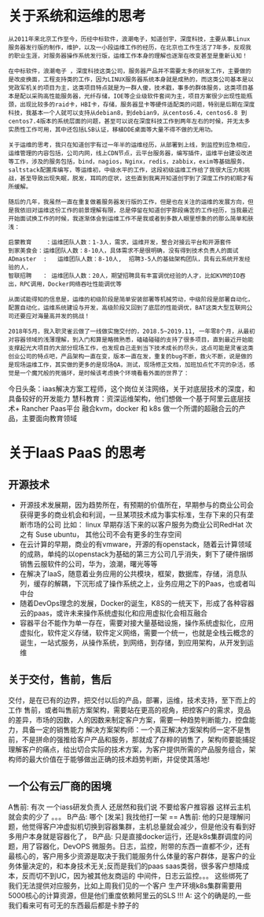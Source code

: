 # 关于系统和运维的思考

    从2011年来北京工作至今，历经中标软件，浪潮电子，知道创宇，深度科技，主要从事Linux服务器发行版的制作，维护，以及一小段运维工作的经历，在北京也工作生活了7年多，反观我的职业生涯，对服务器操作系统发行版，运维工作本身的理解也逐渐在改变甚至是重新认知！
    
    在中标软件，浪潮电子 ，深度科技这类公司，服务器产品并不需要太多的研发工作，主要做的是改皮换面，工程支持类的工作，因为LINUX服务器系统本身就是成熟的，而这类公司基本是以党政军机关的项目为主，这类项目特点就是为一群人傻，技术戳，事多的群体服务，这类项目基本是配以采购高性能服务器，光纤存储，IOE等企业级软件套间为主，项目方案很少出现性能瓶颈，出现比较多的raid卡，HBI卡，存储，服务器显卡等硬件适配类的问题，特别是后期在深度科技，我基本一个人就可以支持从debian8，到debian9，从centos6.4，centos6.8 到 centos7.4版本的系统层面的问题，甚至可以说在深度科技工作到两年左右的时候，并无太多实质性工作可用，其中还包括LSB认证，移植DDE桌面等大量不得不做的无用功。

    关于运维的思考，我只在知道创宇有过一年半的运维经历，从部署到上线，到监控到应急相应，运维管理的内容包括，公司内网，线上CDN节点，云平台服务器，编写插件，运维平台建设改进等工作，涉及的服务包括，bind，nagios，Nginx，redis，zabbix，exim等基础服务，saltstack配置库编写，等运维初，中级水平的工作，这段初级运维工作给了我很大压力和挑战，甚至导致出现失眠，脱发，耳鸣的症状，这些直到我离开知道创宇到了深度工作的初期才有所缓解。
  
    随后的几年，我虽然一直在重复做着服务器发行版的工作，但是也在关注的运维的发展方向，但是我依旧对运维这份工作的前景理解有限，总是停留在知道创宇那段痛苦的工作经历，当我最近开始面试换工作的时候，我逐渐体会到运维工作不是我或者到多数人眼里想象的的那么简单和肤浅：
   
    启蒙教育    ：运维团队人数：1-3人，需求，运维开发，整合对接云平台和开源套件
    到家美食会：运维团队人数：8-10人，具体需求不是很明确，没有得到技术负责人的面试
    ADmaster  :   运维团队人数：8-10人,  招聘3-5人的基础架构团队，具有云系统开发经验的人，
    智联招聘   ： 运维团队人数：20人，期望招聘具有丰富调优经验的人才，比如KVM的IO吞出，RPC调用，Docker网络吞吐性能调优等  

    从面试能得知的信息是，运维的初级阶段是简单安装部署等机械劳动，中级阶段是部署自动化，配置自动化，运维系统建设与开发，高级阶段又回到了底层的性能调优，BAT这类大型互联网公司还要应对海量高并发的挑战！

    2018年5月，我入职灵雀云做了一线做实施交付的，2018.5~2019.11, 一年零8个月，从最初对容器领域的浅薄理解，到入门和算是略微熟悉，磕磕碰碰的支持了很多项目，直到最近开始能支撑起光大项目的大部分现场工作，也发现自己走到当下技术成长的尽头，这点可能是灵雀这类创业公司的特点吧，产品架构一直在变，版本一直在发，重复的bug不断，救火不断，说是做的是现场运维工作，其实做的更多的是现场QA，测试，现场修正文档，加班加点忙不完的杂活，感觉是一个魔咒般的死循环，是时候该考虑换个环境看看外面的世界了：
   今日头条：iaas解决方案工程师，这个岗位关注网络，关于对底层技术的深度，和具备较好的开发能力
   慧科教育：资深运维架构，他们想做一个基于阿里云底层技术+ Rancher Paas平台 融合kvm，docker 和 k8s 做一个所谓的超融合云的产品，主要面向教育领域

 
# 关于IaaS PaaS 的思考

## 开源技术

* 开源技术发展期，因为趋势所在，有预期的价值所在，早期参与的商业公司会获得更多的商业机会和利润，一旦某项技术成为事实标准，生存下来的只有垄断市场的公司
 比如： linux 早期存活下来的以客户服务为商业公司RedHat 次之有 Suse ubuntu， 其他公司不会有更多的生存空间
* 在云计算的早期，商业的有vmware，开源的有openstack，随着云计算领域的成熟，单纯的以openstack为基础的第三方公司几乎消失，剩下了硬件捆绑销售云服软件的公司，华为，浪潮，曙光等等
* 在解决了IaaS，随意着业务应用的公共模块，框架，数据库，存储，消息队列，缓存的解耦，下沉形成了操作系统之上，业务应用之下的Paas，也或者叫中台
* 随着DevOps理念的发展，Docker的诞生，K8S的一统天下，形成了各种容器云的paas，或许未来操作系统虚拟化和应用虚拟化会相互融合
* 容器平台不能作为单一存在，需要对接大量基础设施，操作系统虚拟化，应用虚拟化，软件定义存储，软件定义网络，需要一个统一，也就是全栈云概念的诞生，一站式服务，从操作系统，到网络，到存储，到应用架构，从开发到运维


##  关于交付，售前，售后

交付，是在已有的边界，把交付以后的产品，部署，运维，技术支持，至下而上的工作
售前，或者叫售前方案架构，需要站在更高的视角，把控客户的需求，竞品的差异，市场的因数，人的因数来制定客户方案，需要一种趋势判断能力，控盘能力，具备一定的销售能力
解决方案架构师：一个真正解决方案架构师一定不是售前，不是拼命的强推给客户产品和服务，那就成了存粹的销售了，架构师要能捕捉理解客户的痛点，给出切合实际的技术方案，为客户提供所需的产品服务组合，架构师的最大价值在于能够做出正确的技术趋势判断，并促使其落地!

## 一个公有云厂商的困境

A售前: 有次 一个iass研发负责人 还居然和我们说 不要给客户推容器 这样云主机就会卖的少了   。。。
B产品: 哪个 [发呆] 我找他打一架 ==
A售前: 他的只是理解问题，他觉得客户冲虚拟机切换到容器集群，主机总量就会减少，但是他没有看到好多用户本身就是容器化了，
B产品: 只是直接docker运行，还是k8s集群调度的问题，用了容器化，DevOPS 微服务。日志，监控，附带的东西一直都不少，还有最核心的，客户用多少资源是取决于我们能服务什么体量的客户群体，是客户的业务体量决定的，和本身技术无关;反而是我们的paas saas类弱，很多客户想降成本，反而切不到UC，因为被其他友商运的 中间件，日志云监控。。。 这些绑死了 我们无法提供对应服务，比如上周我们见的一个客户 生产环境k8s集群需要用5000核心的计算资源，但是他们重度依赖阿里云的SLS !!!
A: 这个的确是的,一些我们看来可有可无的东西最后都是卡脖子的


